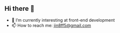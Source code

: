 ## Hi there 👋

- 🌱 I’m currently interesting at front-end development
- 📫 How to reach me: jin8ff5@gmail.com
